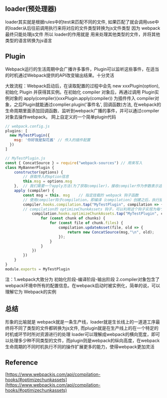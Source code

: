 ## loader(预处理器)
loader其实就是根据rules中的test来匹配不同的文件, 如果匹配了就会调用use中的loader从后往前调用执行来将对应的文件类型转换为js文件类型
因为 webpack最终只能处理js文件
所以 loader的作用就是 用来处理其他类型的文件，并将其他类型的语言转换为js语言


## Plugin

Webpack运行的生活周期中会广播许多事件，Plugin可以监听这些事件，在适当的时机通过Webpack提供的API改变输出结果。十分灵活

大致流程：Webpack启动后，在读取配置的过程中会先 new xxxPlugin(option), 初始化 Plugin 并获得其实例。在初始化 compiler 对象后，再通过调用 Plugin实例对象的 apply(compiler)(xxxPlugin.apply(compiler)) 为插件传入 compiler对象，之后Plugin就能通过complier.plugin('事件名', 回调函数)方法, 在webpack的生命周期里面添加回调函数、监听到webpack广播的事件，并可以通过compiler对象去操作webpack。
网上自定义的一个简单plugin代码
```javascript
// webpack.config.js   
plugins: [    
  new MyTestPlugin({       
    msg: '你好我是梨花酱' // 传入的插件配置    
  })
]

// MyTestPlugin.js
const { ConcatSource } = require("webpack-sources") // 用来写入
class MyBannerPlugin {  
    constructor(options) { 
        // 获取传入的option信息    
        this.msg = options.msg  
    },  // 我们需要一个apply方法(为了获取compiler)，接收compiler作为参数表示这次打包的上下文。  
    apply (compiler) {    
        const msg = this. msg    // 指定挂载的 webpack 钩子函数    
        // 使用compiler钩子compilation，即编译（compilation）创建之后，执行插件。    
        compiler.hooks.compilation.tap("MyTestPlugin", compilation => {      
        // compilation的 optimizeChunkAssets 钩子，可以利用这个钩子实现为每个文件插入信息      
            compilation.hooks.optimizeChunkAssets.tap("MyTestPlugin", chunks => {        
                for (const chunk of chunks) {          
                    for (const file of chunk.files) {            
                        compilation.updateAsset(file, old => {                       
                            return new ConcatSource(msg,"\n", old);            
                        });          
                    }        
                }      
            })    
        })  
    }
}
module.exports = MyTestPlugin

```



注：1.webpack大致分为 初始化阶段-编译阶段-输出阶段
2.compiler对象包含了webpack环境中所有的配置信息。在webpack启动时被实例化，简单的说，可以理解它为 Webpack的实例


## 总结
形象的比喻就是 webpack就是一条生产线，loader就是生长线上的一道道工序最终将不同了类型的文件都转换为js文件, 而plugin就是在生产线上的在一个特定的时机或环节时所对资源进行的处理
loader可以理解成webpack的横向宽度，即可以处理多少种不同类型的文件，而plugin则是webpack的纵向高度，在webpack生命周期的不同时机执行不同的操作扩展更多的能力，使得webpack更加灵活

## Reference
[https://www.webpackjs.com/api/compilation-hooks/#optimizechunkassets](https://www.webpackjs.com/api/compilation-hooks/#optimizechunkassets)


